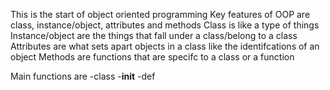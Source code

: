 This is the start of object oriented programming 
Key features of OOP are class, instance/object, attributes and methods 
Class is like a type of things 
Instance/object are the things that fall under a class/belong to a class 
Attributes are what sets apart objects in a class like the identifcations of an object 
Methods are functions that are specifc to a class or a function

Main functions are 
-class
-__init__
-def
